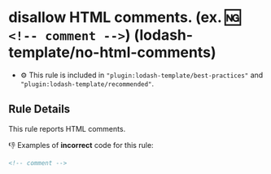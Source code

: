 # disallow HTML comments. (ex. :ng: `<!-- comment -->`) (lodash-template/no-html-comments)

- :gear: This rule is included in `"plugin:lodash-template/best-practices"` and `"plugin:lodash-template/recommended"`.

## Rule Details

This rule reports HTML comments.

:-1: Examples of **incorrect** code for this rule:

```html
<!-- comment -->
```
